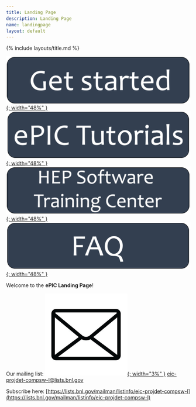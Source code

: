 ```yaml
---
title: Landing Page
description: Landing Page
name: landingpage
layout: default
---
```


{% include layouts/title.md %}

[![Get Started](/assets/images/support/GetStartedClick.png){: width="48%" }](./getstarted.html)
[![ePIC Tutorials](/assets/images/support/TutorialClick.png){: width="48%" }](./tutorials.html)
[![HEP Software Training Center](/assets/images/support/HEPClick.png){: width="48%" }](https://hepsoftwarefoundation.org/training/center.html)
[![FAQ](/assets/images/support/faqClick.png){: width="48%" }](./faq.html)

Welcome to the **ePIC Landing Page**!

Our mailing list: [![emailicon](/assets/images/site/icons/email.png){: width="3%" }](mailto:eic-projdet-compsw-l@lists.bnl.gov) eic-projdet-compsw-l@lists.bnl.gov

Subscribe here: [https://lists.bnl.gov/mailman/listinfo/eic-projdet-compsw-l](https://lists.bnl.gov/mailman/listinfo/eic-projdet-compsw-l)

